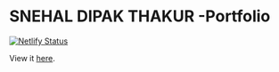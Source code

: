 # SNEHAL DIPAK THAKUR -Portfolio

[![Netlify Status](https://api.netlify.com/api/v1/badges/38ba8839-0499-435f-a9e9-9a9c0a7cd607/deploy-status)](https://app.netlify.com/sites/sejalsanghvi/deploys)

View it [here](https://sage-saga.netlify.app/).
